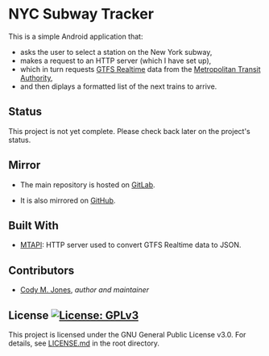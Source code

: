 # NYC Subway Tracker

This is a simple Android application that:

* asks the user to select a station on the New York subway,
* makes a request to an HTTP server (which I have set up), 
* which in turn requests [GTFS Realtime](https://developers.google.com/transit/gtfs-realtime/) data from the [Metropolitan Transit Authority](https://new.mta.info/),
* and then diplays a formatted list of the next trains to arrive.

## Status

This project is not yet complete. Please check back later on the project's
status.

## Mirror

* The main repository is hosted on [GitLab](https://gitlab.com/cmjones/nyc-subway-tracker).

* It is also mirrored on [GitHub](https://github.com/jones-cody/nyc-subway-tracker/).

## Built With

* [MTAPI](https://github.com/jonthornton/MTAPI/): HTTP server used to convert GTFS Realtime data to JSON.

## Contributors

* [Cody M. Jones](https://gitlab.com/cmjones), *author and maintainer*

## License [![License: GPLv3](https://img.shields.io/badge/License-GPLv3-blue.svg)](https://www.gnu.org/licenses/gpl-3.0)

This project is licensed under the GNU General Public License v3.0. For details, see [LICENSE.md](https://gitlab.com/cmjones/nyc-subway-tracker/blob/master/LICENSE.md/) in the root directory.
